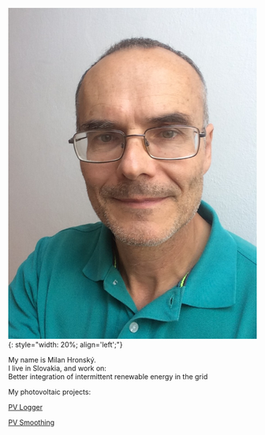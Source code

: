 ![Milan](img/Milan.jpg){: style="width: 20%; align='left';"}

My name is Milan Hronský.  
I live in Slovakia, and work on:  
Better integration of intermittent renewable energy in the grid

My photovoltaic projects:

[PV Logger](https://mhrons.github.io/pv_log/)

[PV Smoothing](https://mhrons.github.io/pv_smooth/)
